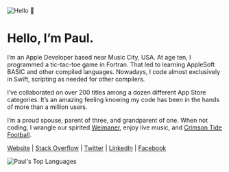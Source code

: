 ![Hello 👋](https://i.imgur.com/VuTprvv.jpg)

Hello, I’m Paul.
===

I’m an Apple Developer based near Music City, USA. At age ten, I programmed a tic-tac-toe game in Fortran. That led to learning AppleSoft BASIC and other compiled languages. Nowadays, I code almost exclusively in Swift, scripting as needed for other compilers.

I’ve collaborated on over 200 titles among a dozen different App Store categories. It’s an amazing feeling knowing my code has been in the hands of more than a million users.

I’m a proud spouse, parent of three, and grandparent of one. When not coding, I wrangle our spirited [Weimaner](https://www.akc.org/dog-breeds/weimaraner/), enjoy live music, and [Crimson Tide Football](https://en.wikipedia.org/wiki/Alabama_Crimson_Tide_football).

[Website](https://adams.io) | [Stack Overflow](https://stackoverflow.com/story/pkadams67) | [Twitter](https://www.twitter.com/pkadams67) | [LinkedIn](https://www.linkedin.com/in/pkadams67) | [Facebook](http://facebook.com/pkadams67)

![Paul's Top Languages](https://github-readme-stats.vercel.app/api/top-langs/?username=pkadams67&layout=compact)

